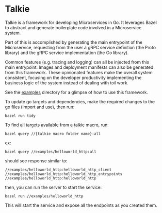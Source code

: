 # Talkie

Talkie is a framework for developing Microservices in Go. It leverages Bazel to
abstract and generate boilerplate code involved in a Microservice system.

Part of this is accomplished by generating the main entrypoint of the
Microservice, requesting from the user a gRPC service definition (the Proto
library) and the gRPC service implementation (the Go library).

Common features (e.g. tracing and logging) can all be injected from this main
entrypoint. Images and deployment manifests can also be generated from this
framework. These opinionated features make the overall system consistent,
focusing on the developer productivity implementing the business logic of the
system instead of dealing with toil work.

See the [examples](./examples) directory for a glimpse of how to use this
framework.

To update go targets and dependencies, make the required changes to the go files (import and use), then run:

```
bazel run tidy
```

To find all targets available from a talkie macro, run:

```
bazel query //{talkie macro folder name}:all
```

ex:

```
bazel query //examples/helloworld_http:all
```

should see response similar to:

```
//examples/helloworld_http:helloworld_http_client
//examples/helloworld_http:helloworld_http_entrypoints
//examples/helloworld_http:helloworld_http
```

then, you can run the server to start the service:

```
bazel run //examples/helloworld_http
```

This will start the service and expose all the endpoints as you created them.
